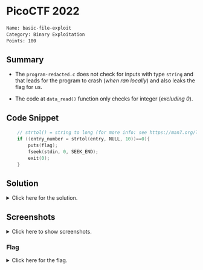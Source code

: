 # PicoCTF 2022

```bash
Name: basic-file-exploit
Category: Binary Exploitation
Points: 100
```

## Summary

- The `program-redacted.c` does not check for inputs with type `string` and that leads for the program to crash (*when ran locally*) and also leaks the flag for us.

- The code at `data_read()` function only checks for integer (*excluding 0*).

## Code Snippet

```c
    // strtol() = string to long (for more info: see https://man7.org/linux/man-pages/man3/strtol.3.html)
    if ((entry_number = strtol(entry, NULL, 10))==0){
        puts(flag);
        fseek(stdin, 0, SEEK_END);
        exit(0);
    }
```

## Solution

<details>
<summary>Click here for the solution.</summary>
<p>

```
1. Input data using option 1.
2. Specfiy the length of your inputted data.
3. Read the inputted data using option 2.
4. When asked for entry number: Type either 0 or any string.
5. Flag should output after that.
```

</p>
</details>

## Screenshots

<details>
<summary>Click here to show screenshots.</summary>
<p>

![Solution](https://raw.githubusercontent.com/hambyhacks/hambyhacks.github.io/main/Writeups/PicoCTF2022/Binary_Exploitation/basic-file-exploit/img/sol.png)

![Alternate Solution](https://raw.githubusercontent.com/hambyhacks/hambyhacks.github.io/main/Writeups/PicoCTF2022/Binary_Exploitation/basic-file-exploit/img/alt_sol.png)

<p/>
</details>

### Flag

<details>
<summary>Click here for the flag.</summary>

Flag: `picoCTF{M4K3_5UR3_70_CH3CK_Y0UR_1NPU75_E0394EC0}`

</details>
